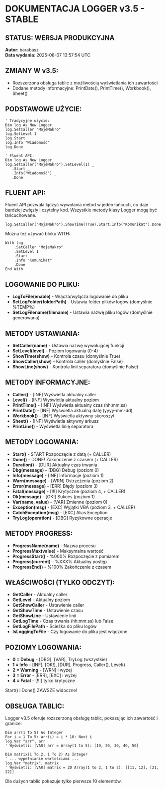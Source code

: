 # DOKUMENTACJA LOGGER v3.5 - STABLE

## STATUS: WERSJA PRODUKCYJNA
**Autor**: barabasz  
**Data wydania**: 2025-08-07 13:57:54 UTC

## ZMIANY W v3.5:
- Rozszerzona obsługa tablic z możliwością wyświetlania ich zawartości
- Dodane metody informacyjne: PrintDate(), PrintTime(), Workbook(), Sheet()

## PODSTAWOWE UŻYCIE:
```vba
' Tradycyjne użycie:
Dim log As New Logger
log.SetCaller "MojeMakro"
log.SetLevel 1
log.Start
log.Info "Wiadomość"
log.Done

' Fluent API:
Dim log As New Logger
log.SetCaller("MojeMakro").SetLevel(1) _
   .Start _
   .Info("Wiadomość") _
   .Done
```

## FLUENT API:
Fluent API pozwala łączyć wywołania metod w jeden łańcuch, co daje bardziej zwięzły i czytelny kod. Wszystkie metody klasy Logger mogą być łańcuchowane.

```vba
log.SetCaller("MojaMakro").ShowTime(True).Start.Info("Komunikat").Done
```

Można też używać bloku WITH:

```vba
With log
    .SetCaller "MojeMakro"
    .SetLevel 1
    .Start
    .Info "Komunikat"
    .Done
End With
```

## LOGOWANIE DO PLIKU:
- **LogToFile(enable)** - Włącza/wyłącza logowanie do pliku
- **SetLogFolder(folderPath)** - Ustawia folder plików logów (domyślnie %TEMP%)
- **SetLogFilename(filename)** - Ustawia nazwę pliku logów (domyślnie generowana)

## METODY USTAWIANIA:
- **SetCaller(name)** - Ustawia nazwę wywołującej funkcji
- **SetLevel(level)** - Poziom logowania (0-4)
- **ShowTime(show)** - Kontrola czasu (domyślnie True)
- **ShowCaller(show)** - Kontrola caller (domyślnie False)
- **ShowLine(show)** - Kontrola linii separatora (domyślnie False)

## METODY INFORMACYJNE:
- **Caller()** - [INF] Wyświetla aktualny caller
- **Level()** - [INF] Wyświetla aktualny poziom
- **PrintTime()** - [INF] Wyświetla aktualny czas (hh:mm:ss)
- **PrintDate()** - [INF] Wyświetla aktualną datę (yyyy-mm-dd)
- **Workbook()** - [INF] Wyświetla aktywny skoroszyt
- **Sheet()** - [INF] Wyświetla aktywny arkusz
- **PrintLine()** - Wyświetla linię separatora

## METODY LOGOWANIA:
- **Start()** - START Rozpoczęcie z datą (+ CALLER)
- **Done()** - DONE! Zakończenie z czasem (+ CALLER)
- **Duration()** - [DUR] Aktualny czas trwania
- **Dbg(message)** - [DBG] Debug (poziom 0)
- **Info(message)** - [INF] Informacje (poziom 1)
- **Warn(message)** - [WRN] Ostrzeżenia (poziom 2)
- **Error(message)** - [ERR] Błędy (poziom 3)
- **Fatal(message)** - [!!!] Krytyczne (poziom 4, + CALLER)
- **Ok(message)** - [OK!] Sukces (poziom 1)
- **Var(name, value)** - [VAR] Zmienne (poziom 0)
- **Exception(msg)** - [EXC] Wyjątki VBA (poziom 3, + CALLER)
- **CatchException(msg)** - [EXC] Alias Exception
- **TryLog(operation)** - [DBG] Ryzykowne operacje

## METODY PROGRESS:
- **ProgressName(name)** - Nazwa procesu
- **ProgressMax(value)** - Maksymalna wartość
- **ProgressStart()** - %000% Rozpoczęcie z pomiarem
- **Progress(current)** - %XXX% Aktualny postęp
- **ProgressEnd()** - %100% Zakończenie z czasem

## WŁAŚCIWOŚCI (TYLKO ODCZYT):
- **GetCaller** - Aktualny caller
- **GetLevel** - Aktualny poziom
- **GetShowCaller** - Ustawienie caller
- **GetShowTime** - Ustawienie czasu
- **GetShowLine** - Ustawienie linii
- **GetLogTime** - Czas trwania (hh:mm:ss) lub False
- **GetLogFilePath** - Ścieżka do pliku logów
- **IsLoggingToFile** - Czy logowanie do pliku jest włączone

## POZIOMY LOGOWANIA:
- **0 = Debug** - [DBG], [VAR], TryLog (wszystkie)
- **1 = Info** - [INF], [OK!], [DUR], Progress, Caller(), Level()
- **2 = Warning** - [WRN] i wyżej
- **3 = Error** - [ERR], [EXC] i wyżej
- **4 = Fatal** - [!!!] tylko krytyczne

Start() i Done() ZAWSZE widoczne!

## OBSŁUGA TABLIC:
Logger v3.5 oferuje rozszerzoną obsługę tablic, pokazując ich zawartość i granice:

```vba
Dim arr(1 To 5) As Integer
For i = 1 To 5: arr(i) = i * 10: Next i
log.Var "arr", arr
' Wyświetli: [VAR] arr = Array(1 to 5): [10, 20, 30, 40, 50]

Dim matrix(1 To 2, 1 To 2) As Integer
' ... wypełnianie wartościami ...
log.Var "matrix", matrix
' Wyświetli: [VAR] matrix = 2D Array(1 to 2, 1 to 2): [[11, 12], [21, 22]]
```

Dla dużych tablic pokazuje tylko pierwsze 10 elementów.
